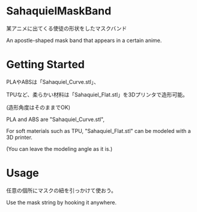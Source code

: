 # SahaquielMaskBand
某アニメに出てくる使徒の形状をしたマスクバンド

An apostle-shaped mask band that appears in a certain anime.



# Getting Started
PLAやABSは「Sahaquiel_Curve.stl」、

TPUなど、柔らかい材料は「Sahaquiel_Flat.stl」を3Dプリンタで造形可能。

(造形角度はそのままでOK)


PLA and ABS are "Sahaquiel_Curve.stl",

For soft materials such as TPU, "Sahaquiel_Flat.stl" can be modeled with a 3D printer.

(You can leave the modeling angle as it is.)



# Usage
任意の個所にマスクの紐を引っかけて使おう。

Use the mask string by hooking it anywhere.
